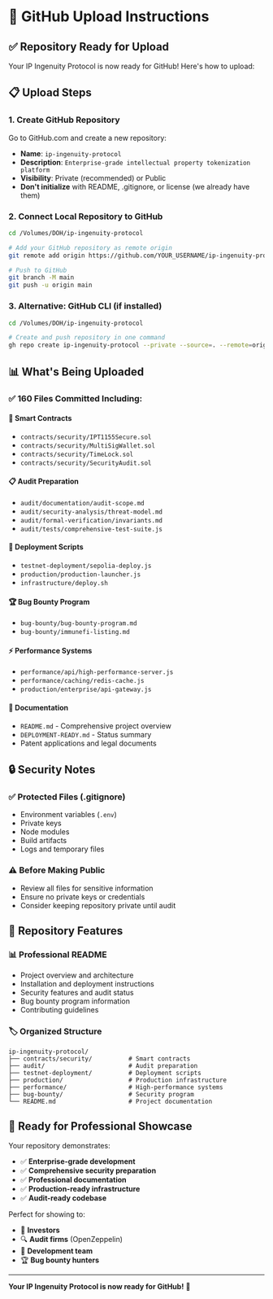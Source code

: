 # 🚀 GitHub Upload Instructions

## ✅ Repository Ready for Upload

Your IP Ingenuity Protocol is now ready for GitHub! Here's how to upload:

## 📋 Upload Steps

### 1. Create GitHub Repository
Go to GitHub.com and create a new repository:
- **Name**: `ip-ingenuity-protocol`
- **Description**: `Enterprise-grade intellectual property tokenization platform`
- **Visibility**: Private (recommended) or Public
- **Don't initialize** with README, .gitignore, or license (we already have them)

### 2. Connect Local Repository to GitHub
```bash
cd /Volumes/DOH/ip-ingenuity-protocol

# Add your GitHub repository as remote origin
git remote add origin https://github.com/YOUR_USERNAME/ip-ingenuity-protocol.git

# Push to GitHub
git branch -M main
git push -u origin main
```

### 3. Alternative: GitHub CLI (if installed)
```bash
cd /Volumes/DOH/ip-ingenuity-protocol

# Create and push repository in one command
gh repo create ip-ingenuity-protocol --private --source=. --remote=origin --push
```

## 📊 What's Being Uploaded

### ✅ **160 Files Committed Including:**

#### 🔐 **Smart Contracts**
- `contracts/security/IPT1155Secure.sol`
- `contracts/security/MultiSigWallet.sol`
- `contracts/security/TimeLock.sol`
- `contracts/security/SecurityAudit.sol`

#### 📋 **Audit Preparation**
- `audit/documentation/audit-scope.md`
- `audit/security-analysis/threat-model.md`
- `audit/formal-verification/invariants.md`
- `audit/tests/comprehensive-test-suite.js`

#### 🚀 **Deployment Scripts**
- `testnet-deployment/sepolia-deploy.js`
- `production/production-launcher.js`
- `infrastructure/deploy.sh`

#### 🏆 **Bug Bounty Program**
- `bug-bounty/bug-bounty-program.md`
- `bug-bounty/immunefi-listing.md`

#### ⚡ **Performance Systems**
- `performance/api/high-performance-server.js`
- `performance/caching/redis-cache.js`
- `production/enterprise/api-gateway.js`

#### 📄 **Documentation**
- `README.md` - Comprehensive project overview
- `DEPLOYMENT-READY.md` - Status summary
- Patent applications and legal documents

## 🔒 **Security Notes**

### ✅ **Protected Files (.gitignore)**
- Environment variables (`.env`)
- Private keys
- Node modules
- Build artifacts
- Logs and temporary files

### ⚠️ **Before Making Public**
- Review all files for sensitive information
- Ensure no private keys or credentials
- Consider keeping repository private until audit

## 🎯 **Repository Features**

### 📊 **Professional README**
- Project overview and architecture
- Installation and deployment instructions
- Security features and audit status
- Bug bounty program information
- Contributing guidelines

### 🏷️ **Organized Structure**
```
ip-ingenuity-protocol/
├── contracts/security/          # Smart contracts
├── audit/                       # Audit preparation
├── testnet-deployment/          # Deployment scripts
├── production/                  # Production infrastructure
├── performance/                 # High-performance systems
├── bug-bounty/                  # Security program
└── README.md                    # Project documentation
```

## 🎉 **Ready for Professional Showcase**

Your repository demonstrates:
- ✅ **Enterprise-grade development**
- ✅ **Comprehensive security preparation**
- ✅ **Professional documentation**
- ✅ **Production-ready infrastructure**
- ✅ **Audit-ready codebase**

Perfect for showing to:
- 🏦 **Investors**
- 🔍 **Audit firms** (OpenZeppelin)
- 👥 **Development team**
- 🏆 **Bug bounty hunters**

---

**Your IP Ingenuity Protocol is now ready for GitHub!** 🚀